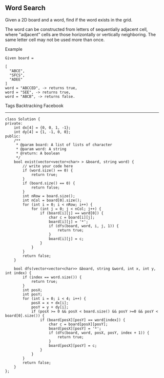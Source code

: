 ## Word Search  ##

Given a 2D board and a word, find if the word exists in the grid.

The word can be constructed from letters of sequentially adjacent cell, where "adjacent" cells are those horizontally or vertically neighboring. The same letter cell may not be used more than once.

Example

	Given board =

	[
	  "ABCE",
	  "SFCS",
	  "ADEE"
	]
	word = "ABCCED", -> returns true,
	word = "SEE", -> returns true,
	word = "ABCB", -> returns false.

Tags 
Backtracking Facebook

----------
	class Solution {
	private:
	    int dx[4] = {0, 0, 1, -1};
	    int dy[4] = {1, -1, 0, 0};
	public:
	    /**
	     * @param board: A list of lists of character
	     * @param word: A string
	     * @return: A boolean
	     */
	    bool exist(vector<vector<char> > &board, string word) {
	        // write your code here
	        if (word.size() == 0) {
	            return true;
	        }
	        if (board.size() == 0) {
	            return false;
	        }
	        int nRow = board.size();
	        int nCol = board[0].size();
	        for (int i = 0; i < nRow; i++) {
	            for (int j = 0; j < nCol; j++) {
	                if (board[i][j] == word[0]) {
	                    char c = board[i][j];
	                    board[i][j] = '*';
	                    if (dfs(board, word, i, j, 1)) {
	                        return true;
	                    }
	                    board[i][j] = c;
	                }
	            }
	        }
	        return false;
	    }
	    
	    bool dfs(vector<vector<char>> &board, string &word, int x, int y, int index) {
	        if (index == word.size()) {
	            return true;
	        }
	        int posX;
	        int posY;
	        for (int i = 0; i < 4; i++) {
	            posX = x + dx[i];
	            posY = y + dy[i];
	            if (posX >= 0 && posX < board.size() && posY >=0 && posY < board[0].size()) {
	                if (board[posX][posY] == word[index]) {
	                    char c = board[posX][posY];
	                    board[posX][posY] = '*';
	                    if (dfs(board, word, posX, posY, index + 1)) {
	                        return true;
	                    }
	                    board[posX][posY] = c;
	                }
	            }
	        }
	        return false;
	    }
	};